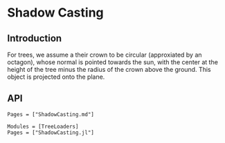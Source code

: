 # Shadow Casting
## Introduction
For trees, we assume a their crown to be circular (approxiated by an octagon), whose normal is pointed towards the sun,
with the center at the height of the tree minus the radius of the crown above the ground. This object is projected onto
the plane.

## API

```@index
Pages = ["ShadowCasting.md"]
```

```@autodocs
Modules = [TreeLoaders]
Pages = ["ShadowCasting.jl"]
```